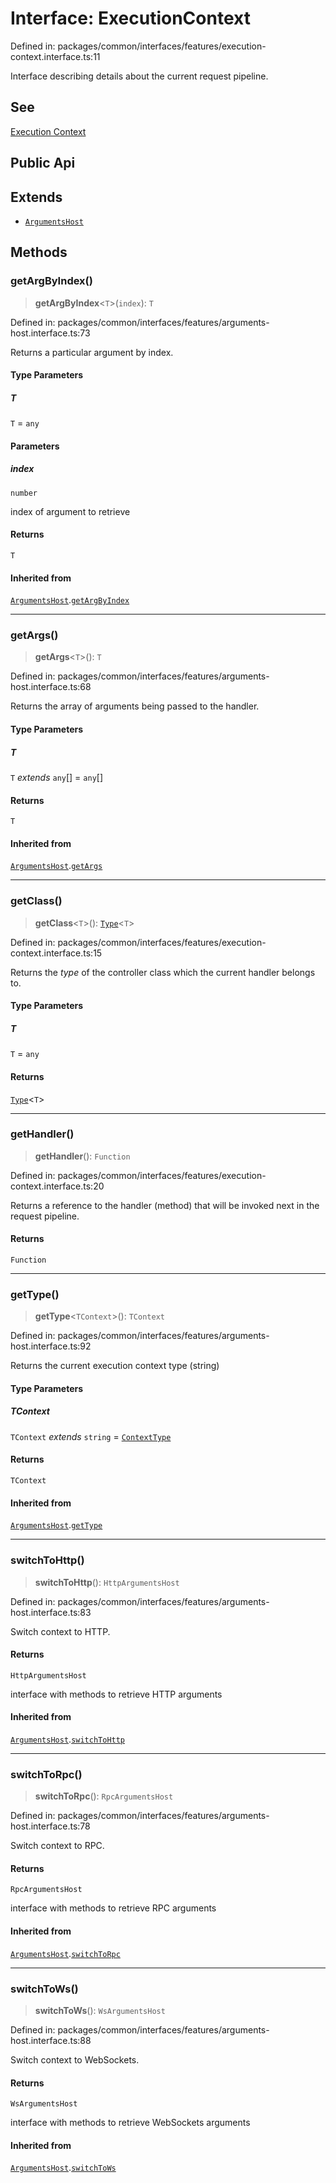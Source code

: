 # Interface: ExecutionContext

Defined in: packages/common/interfaces/features/execution-context.interface.ts:11

Interface describing details about the current request pipeline.

## See

[Execution Context](https://docs.nestjs.com/guards#execution-context)

## Public Api

## Extends

- [`ArgumentsHost`](ArgumentsHost.md)

## Methods

### getArgByIndex()

> **getArgByIndex**\<`T`\>(`index`): `T`

Defined in: packages/common/interfaces/features/arguments-host.interface.ts:73

Returns a particular argument by index.

#### Type Parameters

##### T

`T` = `any`

#### Parameters

##### index

`number`

index of argument to retrieve

#### Returns

`T`

#### Inherited from

[`ArgumentsHost`](ArgumentsHost.md).[`getArgByIndex`](ArgumentsHost.md#getargbyindex)

***

### getArgs()

> **getArgs**\<`T`\>(): `T`

Defined in: packages/common/interfaces/features/arguments-host.interface.ts:68

Returns the array of arguments being passed to the handler.

#### Type Parameters

##### T

`T` *extends* `any`[] = `any`[]

#### Returns

`T`

#### Inherited from

[`ArgumentsHost`](ArgumentsHost.md).[`getArgs`](ArgumentsHost.md#getargs)

***

### getClass()

> **getClass**\<`T`\>(): [`Type`](Type.md)\<`T`\>

Defined in: packages/common/interfaces/features/execution-context.interface.ts:15

Returns the *type* of the controller class which the current handler belongs to.

#### Type Parameters

##### T

`T` = `any`

#### Returns

[`Type`](Type.md)\<`T`\>

***

### getHandler()

> **getHandler**(): `Function`

Defined in: packages/common/interfaces/features/execution-context.interface.ts:20

Returns a reference to the handler (method) that will be invoked next in the
request pipeline.

#### Returns

`Function`

***

### getType()

> **getType**\<`TContext`\>(): `TContext`

Defined in: packages/common/interfaces/features/arguments-host.interface.ts:92

Returns the current execution context type (string)

#### Type Parameters

##### TContext

`TContext` *extends* `string` = [`ContextType`](../type-aliases/ContextType.md)

#### Returns

`TContext`

#### Inherited from

[`ArgumentsHost`](ArgumentsHost.md).[`getType`](ArgumentsHost.md#gettype)

***

### switchToHttp()

> **switchToHttp**(): `HttpArgumentsHost`

Defined in: packages/common/interfaces/features/arguments-host.interface.ts:83

Switch context to HTTP.

#### Returns

`HttpArgumentsHost`

interface with methods to retrieve HTTP arguments

#### Inherited from

[`ArgumentsHost`](ArgumentsHost.md).[`switchToHttp`](ArgumentsHost.md#switchtohttp)

***

### switchToRpc()

> **switchToRpc**(): `RpcArgumentsHost`

Defined in: packages/common/interfaces/features/arguments-host.interface.ts:78

Switch context to RPC.

#### Returns

`RpcArgumentsHost`

interface with methods to retrieve RPC arguments

#### Inherited from

[`ArgumentsHost`](ArgumentsHost.md).[`switchToRpc`](ArgumentsHost.md#switchtorpc)

***

### switchToWs()

> **switchToWs**(): `WsArgumentsHost`

Defined in: packages/common/interfaces/features/arguments-host.interface.ts:88

Switch context to WebSockets.

#### Returns

`WsArgumentsHost`

interface with methods to retrieve WebSockets arguments

#### Inherited from

[`ArgumentsHost`](ArgumentsHost.md).[`switchToWs`](ArgumentsHost.md#switchtows)
